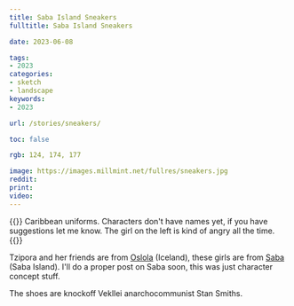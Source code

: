 ```yaml
---
title: Saba Island Sneakers
fulltitle: Saba Island Sneakers

date: 2023-06-08

tags:
- 2023
categories:
- sketch
- landscape
keywords:
- 2023

url: /stories/sneakers/

toc: false

rgb: 124, 174, 177

image: https://images.millmint.net/fullres/sneakers.jpg
reddit:
print:
video:
---
```

{{<note caption>}}
Caribbean uniforms. Characters don't have names yet, if you have suggestions let me know. The girl on the left is kind of angry all the time.
{{</note>}}

Tzipora and her friends are from [Oslola](/factbook/society/state/constituents/#oslola-commonwealth-iceland) (Iceland), these girls are from [Saba](/factbook/society/state/constituents/#kalina-commonwealth) (Saba Island). I'll do a proper post on Saba soon, this was just character concept stuff.

The shoes are knockoff Vekllei anarchocommunist Stan Smiths.
